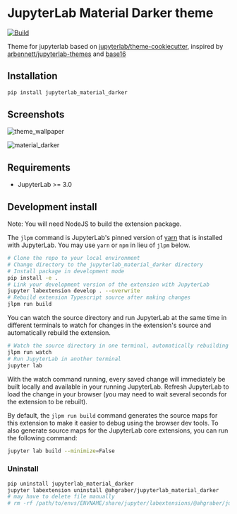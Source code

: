 # JupyterLab Material Darker theme
[![Build](https://github.com/ahgraber/jupyterlab-theme-material-darker/actions/workflows/build.yml/badge.svg)](https://github.com/ahgraber/jupyterlab-theme-material-darker/actions/workflows/build.yml)

Theme for jupyterlab based on [jupyterlab/theme-cookiecutter](https://github.com/jupyterlab/theme-cookiecutter), inspired by
[arbennett/jupyterlab-themes](https://github.com/arbennett/jupyterlab-themes) and [base16](https://github.com/chriskempson/base16)

## Installation
```bash
pip install jupyterlab_material_darker
```

<!--
Themes can be installed directly from `npm` using the standard JupyterLab installation method:
```
jupyter labextension install @ahgraber/{THEMENAME}
```

Themes can also be installed from source.  From a theme's subdirectory:
```
npm install
jupyter labextension link .
``` -->

## Screenshots

![theme_wallpaper](./screenshots/themer.png "theme wallpaper")

![material_darker](./screenshots/material_darker.png "material_darker theme screenshot")


## Requirements

* JupyterLab >= 3.0

## Development install

Note: You will need NodeJS to build the extension package.

The `jlpm` command is JupyterLab's pinned version of
[yarn](https://yarnpkg.com/) that is installed with JupyterLab. You may use
`yarn` or `npm` in lieu of `jlpm` below.

```bash
# Clone the repo to your local environment
# Change directory to the jupyterlab_material_darker directory
# Install package in development mode
pip install -e .
# Link your development version of the extension with JupyterLab
jupyter labextension develop . --overwrite
# Rebuild extension Typescript source after making changes
jlpm run build
```

You can watch the source directory and run JupyterLab at the same time in different terminals to watch for changes in the extension's source and automatically rebuild the extension.

```bash
# Watch the source directory in one terminal, automatically rebuilding when needed
jlpm run watch
# Run JupyterLab in another terminal
jupyter lab
```

With the watch command running, every saved change will immediately be built locally and available in your running JupyterLab. Refresh JupyterLab to load the change in your browser (you may need to wait several seconds for the extension to be rebuilt).

By default, the `jlpm run build` command generates the source maps for this extension to make it easier to debug using the browser dev tools. To also generate source maps for the JupyterLab core extensions, you can run the following command:

```bash
jupyter lab build --minimize=False
```

### Uninstall

```bash
pip uninstall jupyterlab_material_darker
jupyter labextension uninstall @ahgraber/jupyterlab_material_darker
# may have to delete file manually
# rm -rf /path/to/envs/ENVNAME/share/jupyter/labextensions/@ahgraber/jupyterlab_material_darker
```
